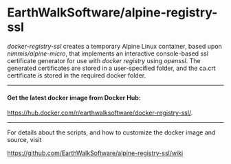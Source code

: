 # EarthWalkSoftware/alpine-registry-ssl

*docker-registry-ssl* creates a temporary Alpine Linux container, based upon *nimmis/alpine-micro*, that implements an interactive console-based ssl certificate generator for use with *docker registry* using *openssl*.  The generated certificates are stored in a user-specified folder, and the ca.crt certificate is stored in the required docker folder.

_____________________

#### Get the latest docker image from Docker Hub: 

  https://hub.docker.com/r/earthwalksoftware/docker-registry-ssl/.

_____________________

For details about the scripts, and how to customize the docker image and source, visit  

https://github.com/EarthWalkSoftware/alpine-registry-ssl/wiki  
